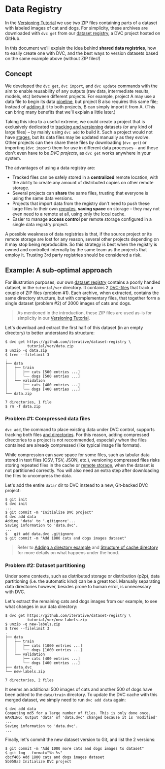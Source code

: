 # Data Registry

In the [Versioning Tutorial](/doc/tutorials/versioning) we use two ZIP files
containing parts of a dataset with labeled images of cat and dogs. For
simplicity, these archives are downloaded with `dvc get` from our
[dataset registry](https://github.com/iterative/dataset-registry), a <abbr>DVC
project</abbr> hosted on GitHub.

In this document we'll explain the idea behind **shared data registries**, how
to easily create one with DVC, and the best ways to version datasets based on
the same example above (without ZIP files!)

## Concept

We developed the `dvc get`, `dvc import`, and `dvc update` commands with the aim
to enable reusability of any <abbr>outputs</abbr> (raw data, intermediate
results, models, etc) between different projects. For example, project A may use
a data file to begin its data [pipeline](/doc/command-reference/pipeline), but
project B also requires this same file; Instead of
[adding it](/doc/command-reference/add#example-single-file) it to both projects,
B can simply import it from A. (This can bring many benefits that we'll explain
a little later.)

Taking this idea to a useful extreme, we could create a <abbr>project</abbr>
that is exclusively dedicated to
[tracking and versioning](/doc/use-cases/data-and-model-files-versioning)
datasets (or any kind of large files) – by mainly using `dvc add` to build it.
Such a project would not have [stages](/doc/command-reference/run), but its data
files may be updated manually as they evolve. Other projects can then share
these files by downloading (`dvc get`) or importing (`dvc import`) them for use
in different data processes – and these don't even have to be _DVC projects_, as
`dvc get` works anywhere in your system.

The advantages of using a data registry are:

- Tracked files can be safely stored in a **centralized** remote location, with
  the ability to create any amount of distributed copies on other remote
  storage.
- Several projects can **share** the same files, trusting that everyone is using
  the same data versions.
- Projects that import data from the registry don't need to push these large
  files to their own [remotes](/doc/command-reference/remote), **saving space**
  on storage – they may not even need to a remote at all, using only the local
  <abbr>cache</abbr>.
- Easier to manage **access control** per remote storage configured in a single
  data registry project.

A possible weakness of data registries is that, if the source project or its
remote storage are lost for any reason, several other projects depending on it
may stop being reproducible. So this strategy is best when the registry is owned
and controlled internally by the same team as the projects that employ it.
Trusting 3rd party registries should be considered a risk.

## Example: A sub-optimal approach

For illustration purposes, our own
[dataset registry](https://github.com/iterative/dataset-registry) contains a
poorly handled dataset, in the `tutorial/ver` directory. It contains 2
[DVC-files](/doc/user-guide/dvc-file-format) that track a couple of ZIP files
(problem #1). Each archive, when extracted, contains the same directory
structure, but with complementary files, that together form a single dataset
(problem #2) of 2000 images of cats and dogs.

> As mentioned in the introduction, these ZIP files are used as-is for
> simplicity in our [Versioning Tutorial](/doc/tutorials/versioning).

Let's download and extract the first half of this dataset (in an empty
directory) to better understand its structure:

```dvc
$ dvc get https://github.com/iterative/dataset-registry \
          tutorial/ver/data.zip
$ unzip -q data.zip
$ tree --filelimit 3
.
├── data
│   ├── train
│   │   ├── cats [500 entries ...]
│   │   └── dogs [500 entries ...]
│   └── validation
│       ├── cats [400 entries ...]
│       └── dogs [400 entries ...]
└── data.zip

7 directories, 1 file
$ rm -f data.zip
```

### Problem #1: Compressed data files

`dvc add`, the command to place existing data under DVC control, supports
tracking both files
[and directories](/doc/command-reference/add#example-directory). For this
reason, adding compressed directories to a <abbr>project</abbr> is not
recommended, especially when the files contained are already compressed (like
typical image file formats).

While compression can save space for some files, such as tabular data stored in
text files (CSV, TSV, JSON, etc.), versioning compressed files risks storing
repeated files in the <abbr>cache</abbr> or
[remote storage](/doc/command-reference/remote), when the dataset is not
partitioned correctly. You will also need an extra step after downloading the
files to uncompress the data.

Let's add the entire `data/` dir to DVC instead to a new, Git-backed DVC
project:

```dvc
$ git init
$ dvc init
...
$ git commit -m "Initialize DVC project"
$ dvc add data
Adding 'data' to '.gitignore'...
Saving information to 'data.dvc'.
...
$	git add data.dvc .gitignore
$ git commit -m "Add 1800 cats and dogs images dataset"
```

> Refer to
> [Adding a directory example](/doc/command-reference/add#example-directory) and
> [Structure of cache directory](/doc/user-guide/dvc-files-and-directories#structure-of-cache-directory)
> for more details on what happens under the hood.

### Problem #2: Dataset partitioning

Under some contexts, such as distributed storage or distribution (p2p), data
partitioning (i.e. the automatic kind) can be a great tool. Manually separating
data directories however, besides prone to human error, is unnecessary with DVC.

Let's extract the remaining cats and dogs images from our example, to see what
changes in our data directory:

```dvc
$ dvc get https://github.com/iterative/dataset-registry \
          tutorial/ver/new-labels.zip
$ unzip -q new-labels.zip
$ tree --filelimit 3
.
├── data
│   ├── train
│   │   ├── cats [1000 entries ...]
│   │   └── dogs [1000 entries ...]
│   └── validation
│       ├── cats [400 entries ...]
│       └── dogs [400 entries ...]
├── data.dvc
└── new-labels.zip

7 directories, 2 files
```

It seems an additional 500 images of cats and another 500 of dogs have been
added to the `data/train` directory. To update the DVC <abbr>cache</abbr> with
this merged dataset, we simply need to run `dvc add data` again:

```dvc
$ dvc add data
Computing md5 for a large number of files. This is only done once.
WARNING: Output 'data' of 'data.dvc' changed because it is 'modified'
...
Saving information to 'data.dvc'.
...
```

Finally, let's commit the new dataset version to Git, and list the 2 versions:

```dvc
$ git commit -m "Add 1000 more cats and dogs images to dataset"
$ git log --format="%h %s"
cbcf466 Add 1800 cats and dogs images dataset
5b058a3 Initialize DVC project
```
